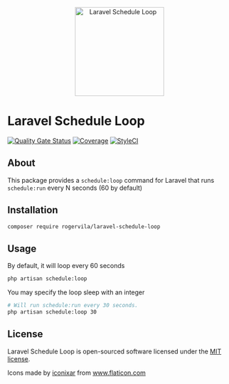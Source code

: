 <p align="center"><img width="200" src="https://image.flaticon.com/icons/svg/2413/2413697.svg" alt="Laravel Schedule Loop" /></p>

# Laravel Schedule Loop

[![Quality Gate Status](https://sonarcloud.io/api/project_badges/measure?project=rogervila_laravel-schedule-loop&metric=alert_status)](https://sonarcloud.io/dashboard?id=rogervila_laravel-schedule-loop)
[![Coverage](https://sonarcloud.io/api/project_badges/measure?project=rogervila_laravel-schedule-loop&metric=coverage)](https://sonarcloud.io/dashboard?id=rogervila_laravel-schedule-loop)
[![StyleCI](https://github.styleci.io/repos/269178408/shield?branch=master)](https://github.styleci.io/repos/269178408)

## About

This package provides a `schedule:loop` command for Laravel that runs `schedule:run` every N seconds (60 by default)

## Installation

```sh
composer require rogervila/laravel-schedule-loop
```

## Usage

By default, it will loop every 60 seconds

```sh
php artisan schedule:loop
```

You may specify the loop sleep with an integer

```sh
# Will run schedule:run every 30 seconds.
php artisan schedule:loop 30
```

## License

Laravel Schedule Loop is open-sourced software licensed under the [MIT license](https://opensource.org/licenses/MIT).

Icons made by <a href="https://www.flaticon.com/authors/iconixar" title="iconixar">iconixar</a> from <a href="https://www.flaticon.com/" title="Flaticon">www.flaticon.com</a>
